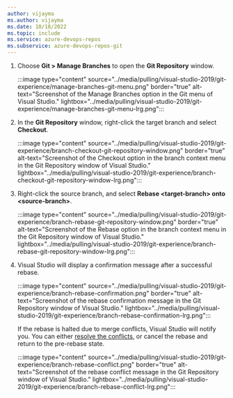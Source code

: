 ```yaml
---
author: vijayma
ms.author: vijayma
ms.date: 10/18/2022
ms.topic: include
ms.service: azure-devops-repos
ms.subservice: azure-devops-repos-git
---
```


1. Choose **Git > Manage Branches** to open the **Git Repository** window.

   :::image type="content" source="../media/pulling/visual-studio-2019/git-experience/manage-branches-git-menu.png" border="true" alt-text="Screenshot of the Manage Branches option in the Git menu of Visual Studio." lightbox="../media/pulling/visual-studio-2019/git-experience/manage-branches-git-menu-lrg.png":::

1. In the **Git Repository** window, right-click the target branch and select **Checkout**.

   :::image type="content" source="../media/pulling/visual-studio-2019/git-experience/branch-checkout-git-repository-window.png" border="true" alt-text="Screenshot of the Checkout option in the branch context menu in the Git Repository window of Visual Studio." lightbox="../media/pulling/visual-studio-2019/git-experience/branch-checkout-git-repository-window-lrg.png":::

1. Right-click the source branch, and select **Rebase \<target-branch\> onto \<source-branch\>**.

   :::image type="content" source="../media/pulling/visual-studio-2019/git-experience/branch-rebase-git-repository-window.png" border="true" alt-text="Screenshot of the Rebase option in the branch context menu in the Git Repository window of Visual Studio." lightbox="../media/pulling/visual-studio-2019/git-experience/branch-rebase-git-repository-window-lrg.png":::

1. Visual Studio will display a confirmation message after a successful rebase.

   :::image type="content" source="../media/pulling/visual-studio-2019/git-experience/branch-rebase-confirmation.png" border="true" alt-text="Screenshot of the rebase confirmation message in the Git Repository window of Visual Studio." lightbox="../media/pulling/visual-studio-2019/git-experience/branch-rebase-confirmation-lrg.png":::

   If the rebase is halted due to merge conflicts, Visual Studio will notify you. You can either [resolve the conflicts](../merging.md?tabs=visual-studio), or cancel the rebase and return to the pre-rebase state.

   :::image type="content" source="../media/pulling/visual-studio-2019/git-experience/branch-rebase-conflict.png" border="true" alt-text="Screenshot of the rebase conflict message in the Git Repository window of Visual Studio." lightbox="../media/pulling/visual-studio-2019/git-experience/branch-rebase-conflict-lrg.png":::

